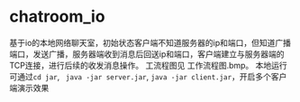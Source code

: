 # chatroom_io
基于io的本地网络聊天室，初始状态客户端不知道服务器的ip和端口，但知道广播端口，发送广播，服务器端收到消息后回送ip和端口，客户端建立与服务器端的TCP连接，进行后续的收发消息操作。
工流程图见 工作流程图.bmp。
本地运行可通过``cd jar``, `` java -jar server.jar``, ``java -jar client.jar``，开启多个客户端演示效果
